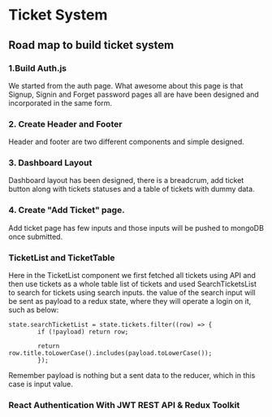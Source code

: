 # Ticket System

## Road map to build ticket system

### 1.Build Auth.js

We started from the auth page. What awesome about this page is that Signup, Signin and Forget password pages all are have been designed and incorporated in the same form.

### 2. Create Header and Footer

Header and footer are two different components and simple designed.

### 3. Dashboard Layout

Dashboard layout has been designed, there is a breadcrum, add ticket button along with tickets statuses and a table of tickets with dummy data.

### 4. Create "Add Ticket" page.
Add ticket page has few inputs and those inputs will be pushed to mongoDB once submitted.


### TicketList and TicketTable
Here in the TicketList component we first fetched all tickets using API and then use tickets as a whole table list of tickets and used SearchTicketsList to search for tickets using search inputs. the value of the search input will be sent as payload to a redux state, where they will operate a login on it, such as below:
```
state.searchTicketList = state.tickets.filter((row) => {
        if (!payload) return row;

        return row.title.toLowerCase().includes(payload.toLowerCase());
        });
```

Remember payload is nothing but a sent data to the reducer, which in this case is input value.


### React Authentication With JWT REST API & Redux Toolkit 
